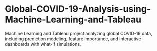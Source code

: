 # Global-COVID-19-Analysis-using-Machine-Learning-and-Tableau
Machine Learning and Tableau project analyzing global COVID-19 data, including prediction modeling, feature importance, and interactive dashboards with what-if simulations.
